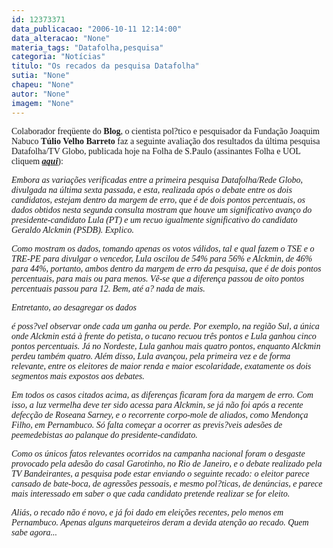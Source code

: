 ```yaml
---
id: 12373371
data_publicacao: "2006-10-11 12:14:00"
data_alteracao: "None"
materia_tags: "Datafolha,pesquisa"
categoria: "Notícias"
titulo: "Os recados da pesquisa Datafolha"
sutia: "None"
chapeu: "None"
autor: "None"
imagem: "None"
---
```

<p><P><FONT face=Verdana>Colaborador freqüente do <STRONG>Blog</STRONG>, o cientista pol?tico e pesquisador da Fundação Joaquim Nabuco <STRONG>Túlio Velho Barreto</STRONG> faz a seguinte avaliação dos resultados da última pesquisa Datafolha/TV Globo, publicada hoje na Folha de S.Paulo (assinantes Folha e UOL cliquem <STRONG><EM><A href=\"https://www1.folha.uol.com.br/fsp/brasil/fc1110200602.htm\" target=_blank>aqui</A></EM></STRONG>):</FONT></P><I></p>
<p><P><FONT face=Verdana>Embora as variações verificadas entre a primeira pesquisa Datafolha/Rede Globo, divulgada na última sexta passada, e esta, realizada após o debate entre os dois candidatos, estejam dentro da margem de erro, que é de dois pontos percentuais, os dados obtidos nesta segunda consulta mostram que houve um significativo avanço do presidente-candidato Lula (PT) e um recuo igualmente significativo do candidato Geraldo Alckmin (PSDB). Explico.</FONT></P></p>
<p><P><FONT face=Verdana>Como mostram os dados, tomando apenas os votos válidos, tal e qual fazem o TSE e o TRE-PE para divulgar o vencedor, Lula oscilou de 54% para 56% e Alckmin, de 46% para 44%, portanto, ambos dentro da margem de erro da pesquisa, que é de dois pontos percentuais, para mais ou para menos. Vê-se que a diferença passou de oito pontos percentuais passou para 12. Bem, até a? nada de mais.</FONT></P></p>
<p><P><FONT face=Verdana>Entretanto, ao desagregar os dados</p>
<p> é poss?vel observar onde cada um ganha ou perde. Por exemplo, na região Sul, a única onde Alckmin está à frente do petista, o tucano recuou três pontos e Lula ganhou cinco pontos percentuais. Já no Nordeste, Lula ganhou mais quatro pontos, enquanto Alckmin perdeu também quatro. Além disso, Lula avançou, pela primeira vez e de forma relevante, entre os eleitores de maior renda e maior escolaridade, exatamente os dois segmentos mais expostos aos debates.</FONT></P></p>
<p><P><FONT face=Verdana>Em todos os casos citados acima, as diferenças ficaram fora da margem de erro. Com isso, a luz vermelha deve ter sido acessa para Alckmin, se já não foi após a recente defecção de Roseana Sarney, e o recorrente corpo-mole de aliados, como Mendonça Filho, em Pernambuco. Só falta começar a ocorrer as previs?veis adesões de peemedebistas ao palanque do presidente-candidato.</FONT></P></p>
<p><P><FONT face=Verdana>Como os únicos fatos relevantes ocorridos na campanha nacional foram o desgaste provocado pela adesão do casal Garotinho, no Rio de Janeiro, e o debate realizado pela TV Bandeirantes, a pesquisa pode estar enviando o seguinte recado: o eleitor parece cansado de bate-boca, de agressões pessoais, e mesmo pol?ticas, de denúncias, e parece mais interessado em saber o que cada candidato pretende realizar se for eleito. </FONT></P></p>
<p><P><FONT face=Verdana>Aliás, o recado não é novo, e já foi dado em eleições recentes, pelo menos em Pernambuco. Apenas alguns marqueteiros deram a devida atenção ao recado. Quem sabe agora...</FONT></P></I> </p>
